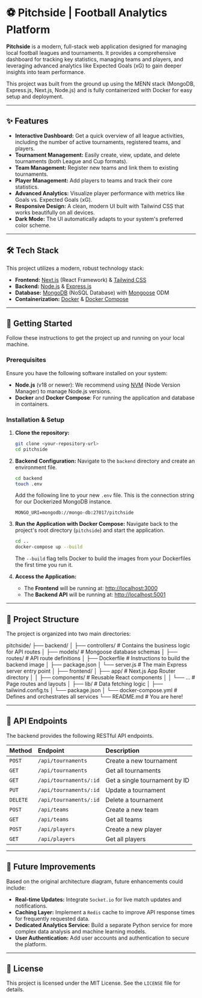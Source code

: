 # ⚽ Pitchside | Football Analytics Platform

**Pitchside** is a modern, full-stack web application designed for managing local football leagues and tournaments. It provides a comprehensive dashboard for tracking key statistics, managing teams and players, and leveraging advanced analytics like Expected Goals (xG) to gain deeper insights into team performance.

This project was built from the ground up using the MENN stack (MongoDB, Express.js, Next.js, Node.js) and is fully containerized with Docker for easy setup and deployment.

---

## ✨ Features

-   **Interactive Dashboard:** Get a quick overview of all league activities, including the number of active tournaments, registered teams, and players.
-   **Tournament Management:** Easily create, view, update, and delete tournaments (both League and Cup formats).
-   **Team Management:** Register new teams and link them to existing tournaments.
-   **Player Management:** Add players to teams and track their core statistics.
-   **Advanced Analytics:** Visualize player performance with metrics like Goals vs. Expected Goals (xG).
-   **Responsive Design:** A clean, modern UI built with Tailwind CSS that works beautifully on all devices.
-   **Dark Mode:** The UI automatically adapts to your system's preferred color scheme.

---

## 🛠️ Tech Stack

This project utilizes a modern, robust technology stack:

-   **Frontend:** [Next.js](https://nextjs.org/) (React Framework) & [Tailwind CSS](https://tailwindcss.com/)
-   **Backend:** [Node.js](https://nodejs.org/) & [Express.js](https://expressjs.com/)
-   **Database:** [MongoDB](https://www.mongodb.com/) (NoSQL Database) with [Mongoose](https://mongoosejs.com/) ODM
-   **Containerization:** [Docker](https://www.docker.com/) & [Docker Compose](https://docs.docker.com/compose/)

---

## 🚀 Getting Started

Follow these instructions to get the project up and running on your local machine.

### Prerequisites

Ensure you have the following software installed on your system:

-   **Node.js** (v18 or newer): We recommend using [NVM](https://github.com/nvm-sh/nvm) (Node Version Manager) to manage Node.js versions.
-   **Docker** and **Docker Compose**: For running the application and database in containers.

### Installation & Setup

1.  **Clone the repository:**
    ```bash
    git clone <your-repository-url>
    cd pitchside
    ```

2.  **Backend Configuration:**
    Navigate to the `backend` directory and create an environment file.
    ```bash
    cd backend
    touch .env
    ```
    Add the following line to your new `.env` file. This is the connection string for our Dockerized MongoDB instance.
    ```
    MONGO_URI=mongodb://mongo-db:27017/pitchside
    ```

3.  **Run the Application with Docker Compose:**
    Navigate back to the project's root directory (`pitchside`) and start the application.
    ```bash
    cd ..
    docker-compose up --build
    ```
    The `--build` flag tells Docker to build the images from your Dockerfiles the first time you run it.

4.  **Access the Application:**
    -   The **Frontend** will be running at: [http://localhost:3000](http://localhost:3000)
    -   The **Backend API** will be running at: [http://localhost:5001](http://localhost:5001)

---

## 📁 Project Structure

The project is organized into two main directories:


pitchside/
├── backend/
│   ├── controllers/  # Contains the business logic for API routes
│   ├── models/       # Mongoose database schemas
│   ├── routes/       # API route definitions
│   ├── Dockerfile    # Instructions to build the backend image
│   ├── package.json
│   └── server.js     # The main Express server entry point
│
├── frontend/
│   ├── app/          # Next.js App Router directory
│   │   ├── components/ # Reusable React components
│   │   └── ...         # Page routes and layouts
│   ├── lib/          # Data fetching logic
│   ├── tailwind.config.ts
│   └── package.json
│
└── docker-compose.yml # Defines and orchestrates all services
└── README.md          # You are here!


---

## 📖 API Endpoints

The backend provides the following RESTful API endpoints.

| Method   | Endpoint                  | Description                     |
| :------- | :------------------------ | :------------------------------ |
| `POST`   | `/api/tournaments`        | Create a new tournament         |
| `GET`    | `/api/tournaments`        | Get all tournaments             |
| `GET`    | `/api/tournaments/:id`    | Get a single tournament by ID   |
| `PUT`    | `/api/tournaments/:id`    | Update a tournament             |
| `DELETE` | `/api/tournaments/:id`    | Delete a tournament             |
| `POST`   | `/api/teams`              | Create a new team               |
| `GET`    | `/api/teams`              | Get all teams                   |
| `POST`   | `/api/players`            | Create a new player             |
| `GET`    | `/api/players`            | Get all players                 |

---

## 🔮 Future Improvements

Based on the original architecture diagram, future enhancements could include:

-   **Real-time Updates:** Integrate `Socket.io` for live match updates and notifications.
-   **Caching Layer:** Implement a `Redis` cache to improve API response times for frequently requested data.
-   **Dedicated Analytics Service:** Build a separate Python service for more complex data analysis and machine learning models.
-   **User Authentication:** Add user accounts and authentication to secure the platform.

---

## 📄 License

This project is licensed under the MIT License. See the `LICENSE` file for details.
